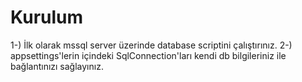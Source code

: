 # Kurulum
1-) İlk olarak mssql server üzerinde database scriptini çalıştırınız.
2-) appsettings'lerin içindeki SqlConnection'ları kendi db bilgileriniz ile bağlantınızı sağlayınız.
